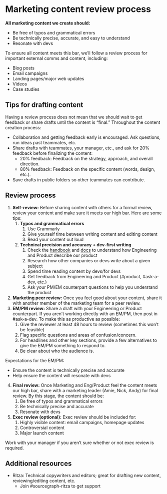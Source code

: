 # Marketing content review process

**All marketing content we create should:**

- Be free of typos and grammatical errors
- Be technically precise, accurate, and easy to understand
- Resonate with devs

To ensure all content meets this bar, we’ll follow a review process for important external comms and content, including:

- Blog posts
- Email campaigns
- Landing pages/major web updates
- Videos
- Case studies

## Tips for drafting content

Having a review process does not mean that we should wait to get feedback or share drafts until the content is “final.” Throughout the content creation process:

- Collaboration and getting feedback early is encouraged. Ask questions, run ideas past teammates, etc.
- Share drafts with teammates, your manager, etc., and ask for 20% feedback before finalizing the content:
  - 20% feedback: Feedback on the strategy, approach, and overall direction.
  - 80% feedback: Feedback on the specific content (words, design, etc.).
- Save drafts in public folders so other teammates can contribute.

## Review process

1. **Self-review:** Before sharing content with others for a formal review, review your content and make sure it meets our high bar. Here are some tips:
   1. **Typos and grammatical errors**
      1. Use Grammarly
      2. Give yourself time between writing content and editing content
      3. Read your content out loud
   2. **Technical precision and accuracy + dev-first writing**
      1. Check the [handbook](https://handbook.sourcegraph.com/company-info-and-process/communication/content_guidelines/terminology_guidelines/) and [docs](https://docs.sourcegraph.com/?_ga=2.190972906.1747313014.1663792166-1869712147.1659118261) to understand how Engineering and Product describe our product
      2. Research how other companies or devs write about a given subject
      3. Spend time reading content by devs/for devs
      4. Get feedback from Engineering and Product (#product, #ask-a-dev, etc.)
      5. Ask your PM/EM counterpart questions to help you understand the product
2. **Marketing peer review:** Once you feel good about your content, share it with another member of the marketing team for a peer review.
3. **EM/PM review:** Share a draft with your Engineering or Product counterpart. If you aren’t working directly with an EM/PM, then post in #ask-a-dev. To make this as productive as possible:
   1. Give the reviewer at least 48 hours to review (sometimes this won’t be feasible)
   2. Flag specific questions and areas of confusion/concern.
   3. For headlines and other key sections, provide a few alternatives to give the EM/PM something to respond to.
   4. Be clear about who the audience is.

Expectations for the EM/PM:

- Ensure the content is technically precise and accurate
- Help ensure the content will resonate with devs

4. **Final review:** Once Marketing and Eng/Product feel the content meets our high bar, share with a marketing leader (Amie, Nick, Andy) for final review. By this stage, the content should be:
   1. Be free of typos and grammatical errors
   2. Be technically precise and accurate
   3. Resonate with devs
5. **Exec review (optional):** Exec review should be included for:
   1. Highly visible content: email campaigns, homepage updates
   2. Controversial content
   3. Major launch content

Work with your manager if you aren’t sure whether or not exec review is required.

## Additional resources

- Ritza: Technical copywriters and editors; great for drafting new content, reviewing/editing content, etc.
  - Join #sourcegraph-ritza to get support
